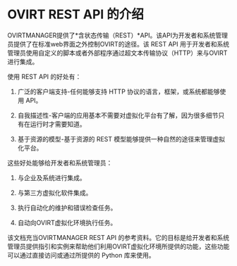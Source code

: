 # OVIRT REST API 的介绍

OVIRTMANAGER提供了*含状态传输（REST）*API。该API为开发者和系统管理员提供了在标准web界面之外控制OVIRT的途径。该
REST API
用于开发者和系统管理员使用自定义的脚本或者外部程序通过超文本传输协议（HTTP）来与OVIRT进行集成。

使用 REST API 的好处有：

1.  广泛的客户端支持-任何能够支持 HTTP
    协议的语言，框架，或系统都能够使用 API。

2.  自我描述性-客户端的应用基本不需要对虚拟化平台有了解，因为很多细节只有在运行时才需要知道。

3.  基于资源的模型-基于资源的 REST
    模型能够提供一种自然的途径来管理虚拟化平台。

这些好处能够给开发者和系统管理员：

1.  与企业及系统进行集成。

2.  与第三方虚拟化软件集成。

3.  执行自动化的维护和错误检查任务。

4.  自动向OVIRT虚拟化环境执行任务。

该文档充当OVIRTMANAGER REST API
的参考资料。它的目标是给开发者和系统管理员提供指引和实例来帮助他们利用OVIRT虚拟化环境所提供的功能，这些功能可以通过直接访问或通过所提供的
Python 库来使用。

